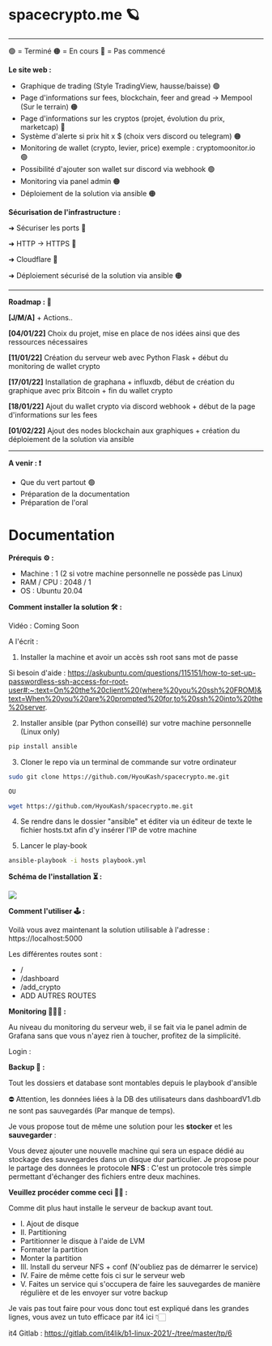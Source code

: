 # spacecrypto.me 🪐

---
🟢 = Terminé
🟠 = En cours
🔴 = Pas commencé

**Le site web :**

- Graphique de trading (Style TradingView, hausse/baisse) 🟢
- Page d'informations sur fees, blockchain, feer and gread -> Mempool (Sur le terrain) 🟠
- Page d'informations sur les cryptos (projet, évolution du prix, marketcap) 🔴
- Système d'alerte si prix hit x $ (choix vers discord ou telegram) 🟠
- Monitoring de wallet (crypto, levier, price) exemple : cryptomoonitor.io 🟢
- Possibilité d'ajouter son wallet sur discord via webhook 🟢
- Monitoring via panel admin 🟠
- Déploiement de la solution via ansible 🟠

**Sécurisation de l'infrastructure :**

➜ Sécuriser les ports 🔴

➜ HTTP -> HTTPS 🔴

➜ Cloudflare 🔴

➜ Déploiement sécurisé de la solution via ansible 🟠

---

**Roadmap : 🧾** 

**[J/M/A]** + Actions..

**[04/01/22]** Choix du projet, mise en place de nos idées ainsi que des ressources nécessaires

**[11/01/22]** Création du serveur web avec Python Flask + début du monitoring de wallet crypto

**[17/01/22]** Installation de graphana + influxdb, début de création du graphique avec prix Bitcoin + fin du wallet crypto

**[18/01/22]** Ajout du wallet crypto via discord webhook + début de la page d'informations sur les fees

**[01/02/22]** Ajout des nodes blockchain aux graphiques + création du déploiement de la solution via ansible

---

**A venir : ❗️**

- Que du vert partout 🟢
- Préparation de la documentation
- Préparation de l'oral


# Documentation

**Prérequis ⚙️ :** 
- Machine : 1 (2 si votre machine personnelle ne possède pas Linux)
- RAM / CPU : 2048 / 1
- OS : Ubuntu 20.04

**Comment installer la solution 🛠 :**

Vidéo : Coming Soon



A l'écrit :

1. Installer la machine et avoir un accès ssh root sans mot de passe

Si besoin d'aide : https://askubuntu.com/questions/115151/how-to-set-up-passwordless-ssh-access-for-root-user#:~:text=On%20the%20client%20(where%20you%20ssh%20FROM)&text=When%20you%20are%20prompted%20for,to%20ssh%20into%20the%20server.

2. Installer ansible (par Python conseillé) sur votre machine personnelle (Linux only)

```bash
pip install ansible
```

3. Cloner le repo via un terminal de commande sur votre ordinateur

```bash 
sudo git clone https://github.com/HyouKash/spacecrypto.me.git

OU

wget https://github.com/HyouKash/spacecrypto.me.git
```

4. Se rendre dans le dossier "ansible" et éditer via un éditeur de texte le fichier hosts.txt afin d'y insérer l'IP de votre machine

5. Lancer le play-book

```bash 
ansible-playbook -i hosts playbook.yml
```

**Schéma de l'installation ⏳ :**

<img src="https://cdn.discordapp.com/attachments/497025479233241099/939972398663471164/unknown.png">


**Comment l'utiliser 🕹 :**

Voilà vous avez maintenant la solution utilisable à l'adresse : https://localhost:5000

Les différentes routes sont :

- /
- /dashboard
- /add_crypto
- ADD AUTRES ROUTES

**Monitoring 👨🏼‍💻 :**

Au niveau du monitoring du serveur web, il se fait via le panel admin de Grafana sans que vous n'ayez rien à toucher, profitez de la simplicité.

Login : 

**Backup 📑 :**

Tout les dossiers et database sont montables depuis le playbook d'ansible

⛔️ Attention, les données liées à la DB des utilisateurs dans dashboardV1.db ne sont pas sauvegardés (Par manque de temps).

Je vous propose tout de même une solution pour les **stocker** et les **sauvegarder** : 

Vous devez ajouter une nouvelle machine qui sera un espace dédié au stockage des sauvegardes dans un disque dur particulier.
Je propose pour le partage des données le protocole **NFS** : 
C'est un protocole très simple permettant d'échanger des fichiers entre deux machines.

**Veuillez procéder comme ceci 👨‍🏫 :**

Comme dit plus haut installe le serveur de backup avant tout.

- I. Ajout de disque
- II. Partitioning
- Partitionner le disque à l'aide de LVM
- Formater la partition
- Monter la partition
- III. Install du serveur NFS + conf (N'oubliez pas de démarrer le service)
- IV. Faire de même cette fois ci sur le serveur web
- V. Faites un service qui s'occupera de faire les sauvegardes de manière  régulière et de les envoyer sur votre backup

Je vais pas tout faire pour vous donc tout est expliqué dans les grandes lignes, vous avez un tuto efficace par it4 ici 👇🏻

it4 Gitlab : https://gitlab.com/it4lik/b1-linux-2021/-/tree/master/tp/6
